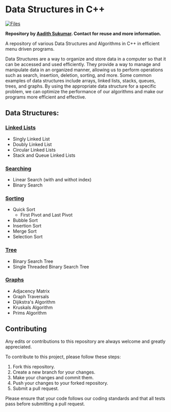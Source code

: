 # Data Structures in C++

<a href="https://github.com/aadi1011/CPP-Data-Structures"><img alt="Files" src="https://img.shields.io/badge/Files-22-blue"></a>

<b>Repository by <a href="https://www.github.com/aadi1011">Aadith Sukumar</a>. Contact for reuse and more information.</b>



A repository of various Data Structures and Algorithms in C++ in efficient menu driven programs.

Data Structures are a way to organize and store data in a computer so that it can be accessed and used efficiently. They provide a way to manage and manipulate data in an organized manner, allowing us to perform operations such as search, insertion, deletion, sorting, and more. Some common examples of data structures include arrays, linked lists, stacks, queues, trees, and graphs. By using the appropriate data structure for a specific problem, we can optimize the performance of our algorithms and make our programs more efficient and effective.

## Data Structures:
### [Linked Lists](https://github.com/aadi1011/CPP-Data-Structures/tree/main/Linked%20Lists)
  - Singly Linked List
  - Doubly Linked List
  - Circular Linked Lists
  - Stack and Queue Linked Lists

### [Searching](https://github.com/aadi1011/CPP-Data-Structures/tree/main/Searching)
  - Linear Search (with and withot index)
  - Binary Search
  
### [Sorting](https://github.com/aadi1011/CPP-Data-Structures/tree/main/Sorting)
  - Quick Sort
    - First Pivot and Last Pivot
  - Bubble Sort
  - Insertion Sort
  - Merge Sort
  - Selection Sort

### [Tree](https://github.com/aadi1011/CPP-Data-Structures/tree/main/Tree)
  - Binary Search Tree
  - Single Threaded Binary Search Tree
  
### [Graphs](https://github.com/aadi1011/CPP-Data-Structures/tree/main/Graphs)
  - Adjacency Matrix
  - Graph Traversals
  - Dijikstra's Algorithm
  - Kruskals Algorithm
  - Prims Algorithm

## Contributing

Any edits or contributions to this repository are always welcome and greatly appreciated. 

To contribute to this project, please follow these steps:
1. Fork this repository.
2. Create a new branch for your changes.
3. Make your changes and commit them.
4. Push your changes to your forked repository.
5. Submit a pull request.

Please ensure that your code follows our coding standards and that all tests pass before submitting a pull request. 

<!-- ### Code of Conduct

We expect all contributors to adhere to our code of conduct, which can be found in the [CODE_OF_CONDUCT.md](CODE_OF_CONDUCT.md) file.

Thank you again for contributing to our project!
-->
